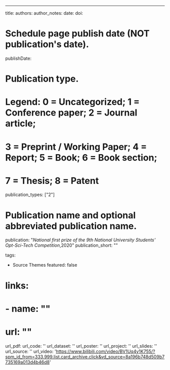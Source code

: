 ---
title: 
authors:
author_notes:
date: 
doi: 

# Schedule page publish date (NOT publication's date).
publishDate: 

# Publication type.
# Legend: 0 = Uncategorized; 1 = Conference paper; 2 = Journal article;
# 3 = Preprint / Working Paper; 4 = Report; 5 = Book; 6 = Book section;
# 7 = Thesis; 8 = Patent
publication_types: ["2"]

# Publication name and optional abbreviated publication name.
publication: "*National first prize of the 9th National University Students' Opt-Sci-Tech Competition*,2020"
publication_short: ""


tags:
- Source Themes
featured: false

# links:
# - name: ""
#   url: ""
url_pdf: 
url_code: ''
url_dataset: ''
url_poster: ''
url_project: ''
url_slides: ''
url_source: ''
url_video: 'https://www.bilibili.com/video/BV1Uq4y1K755/?spm_id_from=333.999.list.card_archive.click&vd_source=8a196b748d509b7735169a013d4b46d8'


